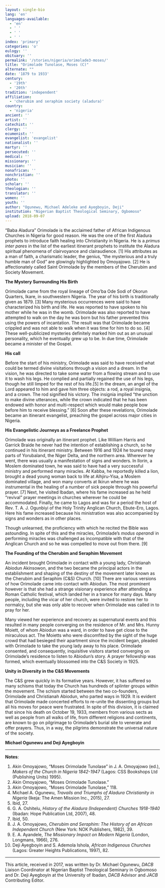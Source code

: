 ```yaml
---
layout: single-bio
lang: 'en'
languages-available:
  - 'en'
  - ' '
  - ' '
  - ' '
index: 'primary'
categories: 'o'
eulogy: ''
obituary: ''
permalink: '/stories/nigeria/orimolade3-moses/'
title: "Orimolade Tunolase, Moses (C)"
alternate: ""
date: '1879 to 1933'
century:
  - '19th'
  - '20th'                     
tradition: 'independent'                       
affiliation:
  - 'cherubim and seraphim society (aladura)'
country:
  - 'nigeria'
ancient: ''
artist: ''
catechist: ''
clergy: ''
ecumenist: ''
evangelist: 'evangelist'
nationalist: ''
martyr: ''
persecuted: ''
medical: ''
missionary: ''
musician: ''
nonafrican: ''
nonchristian: ''
photo: ''
scholar: ''
theologian: ''
translator: ''
women: ''
youth: ''
author: "Ogunewu, Michael Adeleke and Ayegboyin, Deji"
institution: "Nigerian Baptist Theological Seminary, Ogbomoso"
upload: 2018-09-07
---
```



“Baba Aladura” Orimolade is the acclaimed father of African Indigenous Churches in Nigeria for good reason. He was the one of the first Aladura prophets to introduce faith healing into Christianity in Nigeria. He is a *primus inter pares* in the list of the earliest itinerant prophets to institute the Aladura spiritual phenomena of clairvoyance and clairaudience. [1] His attributes as a man of faith, a charismatic leader, the genius, “the mysterious and a truly humble man of God” are glowingly highlighted by Omoyajowo. [2] He is affectionately called Saint Orimolade by the members of the Cherubim and Society Movement.

**The Mystery Surrounding His Birth**

Orimolade came from the royal lineage of Omo’ba Ode Sodi of Okorun Quarters, Ikare, in southwestern Nigeria. The year of his birth is traditionally given as 1879. [3] Many mysterious occurrences were said to have characterized his birth and life. He was reported to have spoken to his mother while he was in the womb. Orimolade was also reported to have attempted to walk on the day he was born but his father prevented this using the powers of incantation. The result was that Orimolade became crippled and was not able to walk when it was time for him to do so. [4] These well-publicized mysteries definitely marked him out as an unusual personality, which he eventually grew up to be. In due time, Orimolade became a minister of the Gospel.

**His call**

Before the start of his ministry, Orimolade was said to have received what could be termed divine visitations through a vision and a dream. In the vision, he was directed to take some water from a flowing stream and to use it to wash his legs. He complied and partially regained the use of his legs, though he still limped for the rest of his life.[5] In the dream, an angel of the Lord appeared to him and gave him three objects: a rod, a royal insignia, and a crown. The rod signified his victory. The insignia implied “the unction to make divine utterances, while the crown indicated that he has been endowed with honor and multi-respect which would make people bow before him to receive blessing.” [6] Soon after these revelations, Orimolade became an itinerant evangelist, preaching the gospel across major cities in Nigeria.

**His Evangelistic Journeys as a Freelance Prophet**

Orimolade was originally an itinerant prophet. Like William Harris and Garrick Braide he never had the intention of establishing a church, so he continued in his itinerant ministry. Between 1916 and 1924 he toured many parts of Yorubaland, the Niger Delta, and the northern area. Wherever he went, there was usually a manifestation of signs and wonders. In Ilorin, a Moslem dominated town, he was said to have had a very successful ministry and performed many miracles. At Kabba, he reportedly killed a lion, brought a dead young woman back to life at Alhjiru-Yisa, a Moslem dominated village, and won many converts at Ikirun where he was instrumental in the healing of a number of sick people through his powerful prayer. [7] Next, he visited Ibadan, where his fame increased as he held “revival” prayer meetings in churches wherever he could be accommodated. Finally, he came to Lagos and was for a period the host of Rev. T. A. J. Ogunbiyi of the Holy Trinity Anglican Church, Ebute-Ero, Lagos. Here his fame increased because his ministration was also accompanied by signs and wonders as in other places.

Though unlearned, the proficiency with which he recited the Bible was astounding. In spite of this and the miracles, Orimolade’s *modus operandi* in performing miracles was challenged as incompatible with that of the Anglican Church and so he was compelled to move out from there. [9]

**The Founding of the Cherubim and Seraphim Movement**

An incident brought Orimolade in contact with a young lady, Christianah Abiodun Akinsowon, and the two became the principal actors in the establishment and shaping of the destiny of the movement later known as the Cherubim and Seraphim (C&S) Church. [10] There are various versions of how Orimolade came into contact with Abiodun. The most prominent however is that she had a strange visionary experience after attending a Roman Catholic festival, which landed her in a trance for many days. Many people, including the vicar of her church, were invited to restore her to normalcy, but she was only able to recover when Orimolade was called in to pray for her. 	 

Many viewed her experience and recovery as supernatural events and this resulted in many people converging on the residence of Mr. and Mrs. Hunny Moiett, of whom Abiodun was a ward, in order to have get close to the miraculous act. The Moietts who were discomfited by the sight of the huge crowd that had besieged their apartment since the incident began, pleaded with Orimolade to take the young lady away to his place. Orimolade consented, and consequently, inquisitive visitors started converging on Orimolade’s residence to listen to Abiodun’s story. A prayer fellowship was formed, which eventually blossomed into the C&S Society in 1925.

**Unity in Diversity in the C&S Movements**

The C&S grew quickly in its formative years. However, it has suffered so many schisms that today the Church has hundreds of splinter groups within the movement. The schism started between the two co-founders, Orimolade and Christianah Abiodun, who parted ways in 1929. It is evident that Orimolade made concerted efforts to re-unite the dissenting groups but all his moves for peace were frustrated. In spite of this division, it is claimed that since his death on October 19, 1933, members from various sects as well as people from all walks of life, from different religions and continents, are known to go on pilgrimage to Orimolade’s burial site to venerate and offer prayers. Thus, in a way, the pilgrims demonstrate the universal nature of the society.

**Michael Ogunewu and Deji Ayegboyin**

---

**Notes**:

1. Akin Omoyajowo, “Moses Orimolade Tunolase” in J. A. Omoyajowo (ed.), *Makers of the Church in Nigeria 1842-1947* (Lagos: CSS Bookshops Ltd (Publishing Units) 1995).
2. Akin Omoyajowo, “Moses Orimolade Tunolase.”
3. Akin Omoyajowo, “Moses Orimolade Tunolase,” 118.
4. Michael A. Ogunewu, *Travails and Triumphs of Aladura Christianity in Nigeria* (Ikeja: The Amen Mission Inc., 2015), 27.
5. Ibid, 27.
6. G. A. Oshitelu, *History of the Aladura (Independent) Churches 1918-1940* (Ibadan: Hope Publication Ltd, 2007), 48.
7. Ibid, 50.
8. J. A. Omoyajowo, *Cherubim and Seraphim: The History of an African Independent Church* (New York: NOK Publishers, 1982), 39.
9. E. A. Ayandele, *The Missionary Impact on Modern Nigeria* (London, Longmans, 1966), 276.
10. Deji Ayegboyin and S. Ademola Ishola, *African Indigenous Churches* (Lagos: Greater Heights Publications, 1997), 82.

---

This article, received in 2017, was written by Dr. Michael Ogunewu,
*DACB* Liaison Coordinator at Nigerian Baptist Theological Seminary in Ogbomoso and Dr. Deji Ayegboyin at the University of Ibadan, *DACB* Advisor and *JACB* Contributing Editor.
